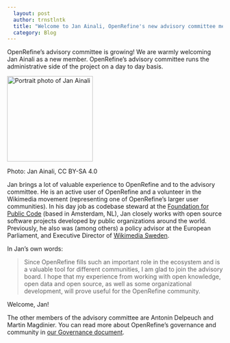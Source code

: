 ```yaml
---
  layout: post
  author: trnstlntk
  title: "Welcome to Jan Ainali, OpenRefine's new advisory committee member"
  category: Blog
---
```

OpenRefine’s advisory committee is growing! We are warmly welcoming Jan Ainali as a new member. OpenRefine’s advisory committee runs the administrative side of the project on a day to day basis.

<img src="https://openrefine.org/images/2022-jan-ainali.jpg" alt="Portrait photo of Jan Ainali" width="200"/>

Photo: Jan Ainali, CC BY-SA 4.0

Jan brings a lot of valuable experience to OpenRefine and to the advisory committee. He is an active user of OpenRefine and a volunteer in the Wikimedia movement (representing one of OpenRefine’s larger user communities). In his day job as codebase steward at the [Foundation for Public Code](https://publiccode.net/) (based in Amsterdam, NL), Jan closely works with open source software projects developed by public organizations around the world. Previously, he also was (among others) a policy advisor at the European Parliament, and Executive Director of [Wikimedia Sweden](https://wikimedia.se/).

In Jan’s own words:

> Since OpenRefine fills such an important role in the ecosystem and is a valuable tool for different communities, I am glad to join the advisory board. I hope that my experience from working with open knowledge, open data and open source, as well as some organizational development, will prove useful for the OpenRefine community.  

Welcome, Jan!

The other members of the advisory committee are Antonin Delpeuch and Martin Magdinier. You can read more about OpenRefine’s governance and community in [our Governance document](https://github.com/OpenRefine/OpenRefine/blob/master/GOVERNANCE.md).
